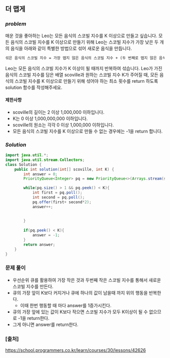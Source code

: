 ## **더 맵게**


### ***problem***
매운 것을 좋아하는 Leo는 모든 음식의 스코빌 지수를 K 이상으로 만들고 싶습니다. 모든 음식의 스코빌 지수를 K 이상으로 만들기 위해 Leo는 스코빌 지수가 가장 낮은 두 개의 음식을 아래와 같이 특별한 방법으로 섞어 새로운 음식을 만듭니다.
``` markdown
섞은 음식의 스코빌 지수 = 가장 맵지 않은 음식의 스코빌 지수 + (두 번째로 맵지 않은 음식의 스코빌 지수 * 2)
```
Leo는 모든 음식의 스코빌 지수가 K 이상이 될 때까지 반복하여 섞습니다.
Leo가 가진 음식의 스코빌 지수를 담은 배열 scoville과 원하는 스코빌 지수 K가 주어질 때, 모든 음식의 스코빌 지수를 K 이상으로 만들기 위해 섞어야 하는 최소 횟수를 return 하도록 solution 함수를 작성해주세요.

#### **제한사항**
- scoville의 길이는 2 이상 1,000,000 이하입니다.
- K는 0 이상 1,000,000,000 이하입니다.
- scoville의 원소는 각각 0 이상 1,000,000 이하입니다.
- 모든 음식의 스코빌 지수를 K 이상으로 만들 수 없는 경우에는 -1을 return 합니다.

### ***Solution***
``` java
import java.util.*;
import java.util.stream.Collectors;
class Solution {
    public int solution(int[] scoville, int K) {
        int answer = 0;
        PriorityQueue<Integer> pq = new PriorityQueue<>(Arrays.stream(scoville).boxed().collect(Collectors.toList()));

        while(pq.size() > 1 && pq.peek() < K){
            int first = pq.poll();
            int second = pq.poll();
            pq.offer(first+ second*2);
            answer++;
            
            
        }
        
        if(pq.peek() < K){
            answer = -1;
        }
        return answer;
    }
}
```
### **문제 풀이** 
- 우선순위 큐를 활용하여 가장 작은 것과 두번째 작은 스코빌 지수를 통해서 새로운 스코빌 지수를 만든다.
- 큐의 가장 앞이 K보다 커지거나 큐에 하나의 값이 남을때 까지 위의 행동을 반복한다.
    - 이때 한번 행동할 때 마다 answer를 1증가시킨다.
- 큐의 가장 앞에 있는 값이 K보다 작으면 스코빌 지수가 모두 K이상이 될 수 없으므로 -1을 return한다.
- 그게 아니면 answer를 return한다.
    
### **[출처]**
https://school.programmers.co.kr/learn/courses/30/lessons/42626
